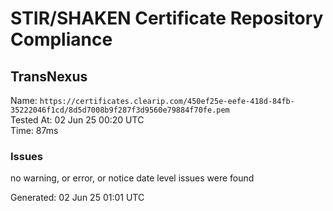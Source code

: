 # STIR/SHAKEN Certificate Repository Compliance

## TransNexus

Name: `https://certificates.clearip.com/450ef25e-eefe-418d-84fb-35222046f1cd/8d5d7008b9f287f3d9560e79884f70fe.pem`\
Tested At: 02 Jun 25 00:20 UTC\
Time: 87ms

### Issues

no warning, or error, or notice date level issues were found

Generated: 02 Jun 25 01:01 UTC